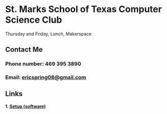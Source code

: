 # St. Marks School of Texas Computer Science Club

Thursday and Friday, Lunch, Makerspace
## Contact Me
### Phone number: 469 395 3890
### Email: ericspring08@gmail.com

## Links
#### 1. [Setup (software)](setup.md)
